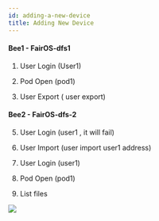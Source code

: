 ```yaml
---
id: adding-a-new-device
title: Adding New Device
---
```



#### Bee1 - FairOS-dfs1

1) User Login (User1)

2) Pod Open (pod1)

3) User Export ( user export)


#### Bee2 - FairOS-dfs-2

5) User Login (user1 , it will fail)

6) User Import (user import user1 address)

7) User Login (user1)

8) Pod Open (pod1)

9) List files 

[![](https://j.gifs.com/lxJq1l.gif)](https://bee.fairos.io/files/335ecf86be9249d3f7bcc4c26d37e9e9cc06c3db7cda420bc0913b948a7cd193)
